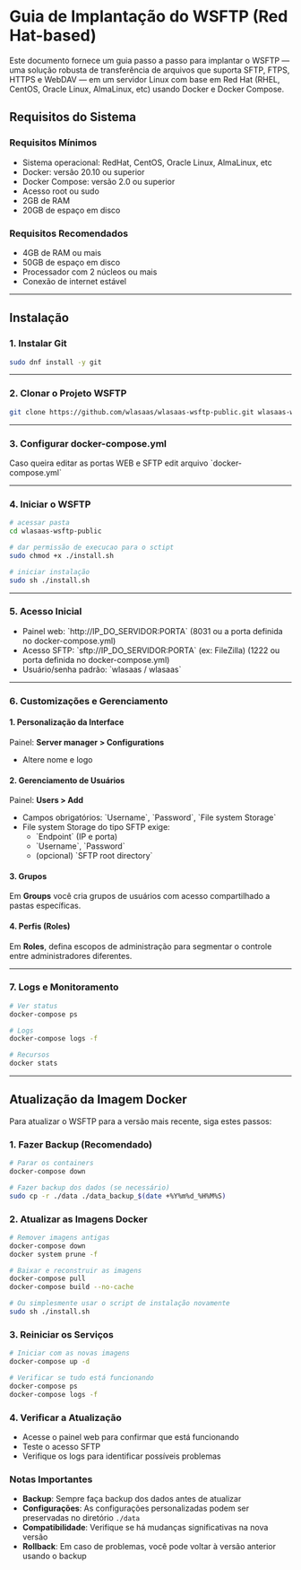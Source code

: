 # Guia de Implantação do WSFTP (Red Hat-based)

Este documento fornece um guia passo a passo para implantar o WSFTP — uma solução robusta de transferência de arquivos que suporta SFTP, FTPS, HTTPS e WebDAV — em um servidor Linux com base em Red Hat (RHEL, CentOS, Oracle Linux, AlmaLinux, etc) usando Docker e Docker Compose.

## Requisitos do Sistema

### Requisitos Mínimos
- Sistema operacional: RedHat, CentOS, Oracle Linux, AlmaLinux, etc
- Docker: versão 20.10 ou superior
- Docker Compose: versão 2.0 ou superior
- Acesso root ou sudo
- 2GB de RAM
- 20GB de espaço em disco

### Requisitos Recomendados
- 4GB de RAM ou mais
- 50GB de espaço em disco
- Processador com 2 núcleos ou mais
- Conexão de internet estável

---

## Instalação

### 1. Instalar Git

```bash
sudo dnf install -y git
```

---

### 2. Clonar o Projeto WSFTP

```bash
git clone https://github.com/wlasaas/wlasaas-wsftp-public.git wlasaas-wsftp
```

---

### 3. Configurar docker-compose.yml

Caso queira editar as portas WEB e SFTP edit arquivo \`docker-compose.yml\`

---

### 4. Iniciar o WSFTP

```bash
# acessar pasta
cd wlasaas-wsftp-public

# dar permissão de execucao para o sctipt
sudo chmod +x ./install.sh

# iniciar instalação
sudo sh ./install.sh

```

---

### 5. Acesso Inicial

- Painel web: \`http://IP_DO_SERVIDOR:PORTA\` (8031 ou a porta definida no docker-compose.yml)
- Acesso SFTP: \`sftp://IP_DO_SERVIDOR:PORTA\` (ex: FileZilla) (1222 ou porta definida no docker-compose.yml)
- Usuário/senha padrão: \`wlasaas / wlasaas\`

---

### 6. Customizações e Gerenciamento

#### 1. Personalização da Interface

Painel: **Server manager > Configurations**
- Altere nome e logo

#### 2. Gerenciamento de Usuários

Painel: **Users > Add**
- Campos obrigatórios: \`Username\`, \`Password\`, \`File system Storage\`
- File system Storage do tipo SFTP exige:
  - \`Endpoint\` (IP e porta)
  - \`Username\`, \`Password\`
  - (opcional) \`SFTP root directory\`

#### 3. Grupos

Em **Groups** você cria grupos de usuários com acesso compartilhado a pastas específicas.

#### 4. Perfis (Roles)

Em **Roles**, defina escopos de administração para segmentar o controle entre administradores diferentes.

---

### 7. Logs e Monitoramento

```bash
# Ver status
docker-compose ps

# Logs
docker-compose logs -f

# Recursos
docker stats
```

---

## Atualização da Imagem Docker

Para atualizar o WSFTP para a versão mais recente, siga estes passos:

### 1. Fazer Backup (Recomendado)

```bash
# Parar os containers
docker-compose down

# Fazer backup dos dados (se necessário)
sudo cp -r ./data ./data_backup_$(date +%Y%m%d_%H%M%S)
```

### 2. Atualizar as Imagens Docker

```bash
# Remover imagens antigas
docker-compose down
docker system prune -f

# Baixar e reconstruir as imagens
docker-compose pull
docker-compose build --no-cache

# Ou simplesmente usar o script de instalação novamente
sudo sh ./install.sh
```

### 3. Reiniciar os Serviços

```bash
# Iniciar com as novas imagens
docker-compose up -d

# Verificar se tudo está funcionando
docker-compose ps
docker-compose logs -f
```

### 4. Verificar a Atualização

- Acesse o painel web para confirmar que está funcionando
- Teste o acesso SFTP
- Verifique os logs para identificar possíveis problemas

### Notas Importantes

- **Backup**: Sempre faça backup dos dados antes de atualizar
- **Configurações**: As configurações personalizadas podem ser preservadas no diretório `./data`
- **Compatibilidade**: Verifique se há mudanças significativas na nova versão
- **Rollback**: Em caso de problemas, você pode voltar à versão anterior usando o backup
